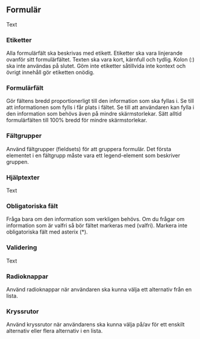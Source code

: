 ## Formulär
Text

### Etiketter
Alla formulärfält ska beskrivas med etikett. Etiketter ska vara linjerande ovanför sitt formulärfältet. Texten ska vara kort, kärnfull och tydlig. Kolon (:) ska inte användas på slutet. Göm inte etiketter såtillvida inte kontext och övrigt innehåll gör etiketten onödig.

### Formulärfält
Gör fältens bredd proportionerligt till den information som ska fyllas i. Se till att informationen som fylls i får plats i fältet. Se till att användaren kan fylla i den information som behövs även på mindre skärmstorlekar. Sätt alltid formulärfälten till 100% bredd för mindre skärmstorlekar.

### Fältgrupper
Använd fältgrupper (fieldsets) för att gruppera formulär. Det första elementet i en fältgrupp måste vara ett legend-element som beskriver gruppen.

### Hjälptexter
Text

### Obligatoriska fält
Fråga bara om den information som verkligen behövs. Om du frågar om information som är valfri så bör fältet markeras med (valfri). Markera inte obligatoriska fält med asterix (*).

### Validering
Text

### Radioknappar
Använd radioknappar när användaren ska kunna välja ett alternativ från en lista.

### Kryssrutor
Använd kryssrutor när användarens ska kunna välja på/av för ett enskilt alternativ eller flera alternativ i en lista.
